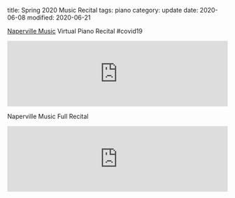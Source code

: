 title: Spring 2020 Music Recital
tags: piano
category: update
date: 2020-06-08
modified: 2020-06-21

[Naperville Music](https://www.napervillemusic.com/) Virtual Piano Recital #covid19

<iframe width="100%" src="https://www.youtube.com/embed/dhBjO2X0s6k" frameborder="0" allow="accelerometer; autoplay; encrypted-media; gyroscope; picture-in-picture" allowfullscreen></iframe>

Naperville Music Full Recital

<iframe width="100%" src="https://www.youtube.com/embed/gMiqB0zANVw" frameborder="0" allow="accelerometer; autoplay; encrypted-media; gyroscope; picture-in-picture" allowfullscreen></iframe>
